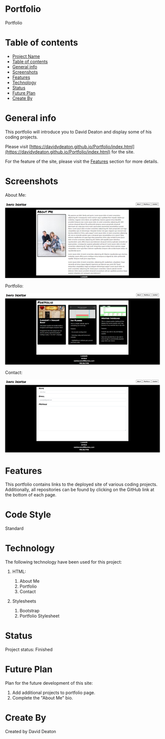 # Portfolio
Portfolio

# Table of contents
- [Project Name](#portfolio)
- [Table of contents](#table-of-contents)
- [General info](#general-info)
- [Screenshots](#screenshots)
- [Features](#features)
- [Technology](#technology)
- [Status](#status)
- [Future Plan](#future-plan)
- [Create By](#create-by)

# General info
This portfolio will introduce you to David Deaton and display some of his coding projects.

Please visit [https://davidvdeaton.github.io/Portfolio/index.html](https://davidvdeaton.github.io/Portfolio/index.html) for the site.

For the feature of the site, please visit the [Features](#features) section for more details.

# Screenshots
About Me:

![About Me](images/aboutme.PNG?raw=true)

Portfolio:

![Portfolio](images/portfoliopage.PNG?raw=true)

Contact:

![Contact](images/contact.PNG?raw=true)

# Features
This portfolio contains links to the deployed site of various coding projects.  Additionally, all repositories can be found by clicking on the GitHub link at the bottom of each page.

# Code Style
Standard

# Technology
The following technology have been used for this project:

1. HTML:
    1. About Me
    2. Portfolio
    3. Contact
   
2. Stylesheets
    1. Bootstrap
    2. Portfolio Stylesheet

# Status
Project status: Finished

# Future Plan

Plan for the future development of this site:
1. Add additional projects to portfolio page.
2. Complete the "About Me" bio.

# Create By
Created by David Deaton